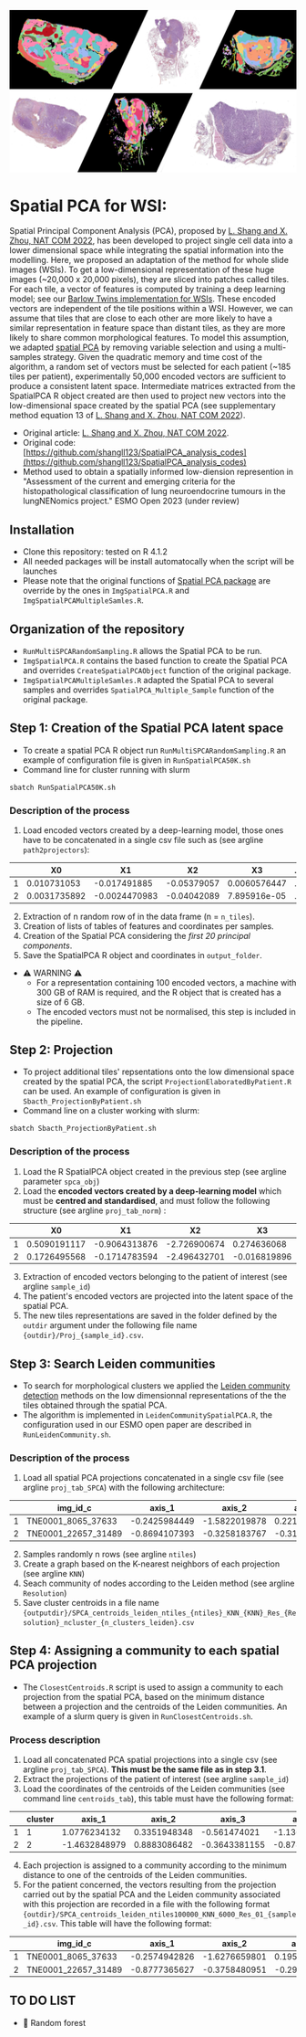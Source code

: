 ![PresentationImg](SPCA_ImgPresentation.png)
# Spatial PCA for WSI: 
Spatial Principal Component Analysis (PCA), proposed by [L. Shang and X. Zhou, NAT COM 2022](https://www.nature.com/articles/s41467-022-34879-1), has been developed to project single cell data into a lower dimensional space while integrating the spatial information into the modelling. Here, we proposed an adaptation of the method for whole slide images (WSIs). To get a low-dimensional representation of these huge images (~20,000 x 20,000 pixels), they are sliced into patches called tiles. For each tile, a vector of features is computed by training a deep learning model; see our [Barlow Twins implementation for WSIs](https://github.com/IARCbioinfo/LNENBarlowTwins/tree/master). These encoded vectors are independent of the tile positions within a WSI. However, we can assume that tiles that are close to each other are more likely to have a similar representation in feature space than distant tiles, as they are more likely to share common morphological features. To model this assumption, we adapted [spatial PCA](https://www.nature.com/articles/s41467-022-34879-1) by removing variable selection and using a multi-samples strategy. Given the quadratic memory and time cost of the algorithm, a random set of vectors must be selected for each patient (~185 tiles per patient), experimentally 50,000 encoded vectors are sufficient to produce a consistent latent space. Intermediate matrices extracted from the SpatialPCA R object created are then used to project new vectors into the low-dimensional space created by the spatial PCA (see supplementary method equation 13  of  [L. Shang and X. Zhou, NAT COM 2022](https://www.nature.com/articles/s41467-022-34879-1)).

- Original article: [L. Shang and X. Zhou, NAT COM 2022](https://www.nature.com/articles/s41467-022-34879-1).
- Original code: [https://github.com/shangll123/SpatialPCA_analysis_codes](https://github.com/shangll123/SpatialPCA_analysis_codes)
- Method used to obtain a spatially informed low-diension represention in "Assessment of the current and emerging criteria for the histopathological classification of lung neuroendocrine tumours in the lungNENomics project." ESMO Open 2023 (under review)

## Installation
- Clone this repository: tested on R 4.1.2
- All needed packages will be install automatocally when the script will be launches
- Please note that the original functions of [Spatial PCA package](https://github.com/shangll123/SpatialPCA_analysis_codes) are override by the ones in `ImgSpatialPCA.R` and `ImgSpatialPCAMultipleSamles.R`. 

## Organization of the repository
- `RunMultiSPCARandomSampling.R` allows the Spatial PCA to be run.
- `ImgSpatialPCA.R` contains the based function to create the Spatial PCA and overrides `CreateSpatialPCAObject` function of the original package.
- `ImgSpatialPCAMultipleSamles.R` adapted the Spatial PCA to several samples and overrides `SpatialPCA_Multiple_Sample` function of the original package.

## Step 1: Creation of the Spatial PCA latent space  
- To create a spatial PCA R object run `RunMultiSPCARandomSampling.R` an example of configuration file is given in `RunSpatialPCA50K.sh`
- Command line for cluster running with slurm
```
sbatch RunSpatialPCA50K.sh
```
### Description of the process

1. Load encoded vectors created by a deep-learning model, those ones have to be concatenated in a single csv file such as (see argline `path2projectors`):

|   | X0           | X1            | X2          | X3            | ... | X124         | X125         | X126         | X127         | img_id                  | sample_id   | img_id_c               | x           | y           |
| - | ------------ | ------------- | ----------- | ------------- | --- | ------------ | ------------ | ------------ | ------------ | ------------------------ | -------- | ---------------------- | ----------- | ----------- |
| 1 | 0.010731053  | -0.017491885  | -0.05379057 | 0.0060576447  | ... | -0.021526879 | 0.038895514 | 0.021861676 | -0.0008289963 | TNE1019_30721_19585     | TNE1019  | TNE1019_30721_19585   | 30721       | 19585       |
| 2 | 0.0031735892 | -0.0024470983 | -0.04042089 | 7.895916e-05  | ... | -0.01900657  | -0.0067212125| 0.0070669674| -0.015635846  | TNE1019_33409_28801     | TNE1019  | TNE1019_33409_28801   | 33409       | 28801       |

2. Extraction of n random row of in the data frame (n = `n_tiles`).
3. Creation of lists of tables of features and coordinates per samples.
4. Creation of the Spatial PCA considering the *first 20 principal components*.
5. Save the SpatialPCA R object and coordinates in `output_folder`.

- :warning: WARNING :warning:
    - For a representation containing 100 encoded vectors, a machine with 300 GB of RAM is required, and the R object that is created has a size of 6 GB. 
    - The encoded vectors must not be normalised, this step is included in the pipeline.

## Step 2: Projection 
- To project additional tiles' repsentations onto the low dimensional space created by the spatial PCA, the script `ProjectionElaboratedByPatient.R` can be used. An example of configuration is given in `Sbacth_ProjectionByPatient.sh`
- Command line on a cluster working with slurm:
```
sbatch Sbacth_ProjectionByPatient.sh
```
### Description of the process 

1. Load the R SpatialPCA object created in the previous step (see argline parameter `spca_obj`)
2. Load the **encoded vectors created by a deep-learning model** which must be **centred and standardised**, and must follow the following structure (see argline `proj_tab_norm`) :

|   | X0           | X1            | X2          | X3            | ... | X124         | X125         | X126         | X127         | img_id                  | sample_id   | img_id_c               | x           | y           |
| - | ------------ | ------------- | ----------- | ------------- | --- | ------------ | ------------ | ------------ | ------------ | ------------------------ | -------- | ---------------------- | ----------- | ----------- |
| 1 | 0.5090191117 | -0.9064313876 | -2.726900674 | 0.274636068  | ... | 1.0504566226 | 1.9215368440 | 1.0672475244 | -0.0707460975 | TNE1019_30721_19585     | TNE1019  | TNE1019_30721_19585   | 30721       | 19585       |
| 2 | 0.1726495568 | -0.1714783594 | -2.496432701 | -0.016819896 | ... | 0.0436065054 | 1.2325113930 | 1.7371222537 | 0.3325003079 | TNE1019_33409_28801     | TNE1019  | TNE1019_33409_28801   | 33409       | 28801       |

3. Extraction of encoded vectors belonging to the patient of interest (see argline `sample_id`)
4. The patient's encoded vectors are projected into the latent space of the spatial PCA.
5. The new tiles representations are saved in the folder defined by the `outdir` argument under the following file name `{outdir}/Proj_{sample_id}.csv`.

## Step 3: Search Leiden communities

- To search for morphological clusters we applied the [Leiden community detection](https://www.nature.com/articles/s41598-019-41695-z) methods on the low dimensionnal representations of the the tiles obtained through the spatial PCA.
- The algorithm is implemented in `LeidenCommunitySpatialPCA.R`, the configuration used in our ESMO open paper are described in `RunLeidenCommunity.sh`.

### Description of the process 
1. Load all spatial PCA projections concatenated in a single csv file (see argline `proj_tab_SPCA`) with the following architecture:

|   | img_id_c             | axis_1          | axis_2          | axis_3          | axis_4          | ... | axis_19         | axis_20         | sample_id               | x          | y          |
| - | -------------------- | --------------- | --------------- | --------------- | --------------- | --- | --------------- | --------------- | ---------------------- | ---------- | ---------- |
| 1 | TNE0001_8065_37633   | -0.2425984449   | -1.5822019878   | 0.2216062175    | -0.7004538129   | ... | 0.0645403598   | 0.1015841795   | TNE0001 | 8065       | 37633      |
| 2 | TNE0001_22657_31489  | -0.8694107393   | -0.3258183767   | -0.3124274849   | -0.1520251365   | ... | 0.08048248997  | -0.03595781844 | TNE0001 | 22657      | 31489      |

2. Samples randomly n rows (see argline `ntiles`)
3. Create a graph based on the K-nearest neighbors of each projection (see argline `KNN`)
4. Seach community of nodes according to the Leiden method (see argline `Resolution`)
5. Save cluster centroids in a file name `{outputdir}/SPCA_centroids_leiden_ntiles_{ntiles}_KNN_{KNN}_Res_{Resolution}_ncluster_{n_clusters_leiden}.csv`

## Step 4: Assigning a community to each spatial PCA projection
- The `ClosestCentroids.R` script is used to assign a community to each projection from the spatial PCA, based on the minimum distance between a projection and the centroids of the Leiden communities. An example of a slurm query is given in `RunClosestCentroids.sh`.
 ### Process description 
 1. Load all concatenated PCA spatial projections into a single csv (see argline `proj_tab_SPCA`). **This must be the same file as in step 3.1**.
 2. Extract the projections of the patient of interest (see argline `sample_id`)
 3. Load the coordinates of the centroids of the Leiden communities (see command line `centroids_tab`), this table must have the following format:

 |   | cluster | axis_1          | axis_2          | axis_3          | axis_4          | ... | axis_19         | axis_20         |
| - | ------- | --------------- | --------------- | --------------- | --------------- | --- | --------------- | --------------- |
| 1 | 1       | 1.0776234132    | 0.3351948348    | -0.561474021    | -1.1364130733   | ... | -0.2101122186  | -0.1931117565  |
| 2 | 2       | -1.4632848979   | 0.8883086482    | -0.3643381155   | -0.8784518651   | ... | -0.0111574198  | 0.03596174487  |

4. Each projection is assigned to a community according to the minimum distance to one of the centroids of the Leiden communities.
5. For the patient concerned, the vectors resulting from the projection carried out by the spatial PCA and the Leiden community associated with this projection are recorded in a file with the following format `{outdir}/SPCA_centroids_leiden_ntiles100000_KNN_6000_Res_01_{sample_id}.csv`. This table will have the following format:

|   | img_id_c              | axis_1          | axis_2          | axis_3          | axis_4          | ... | axis_19         | axis_20         | sample_id    | x      | y      | cluster |
| - | --------------------- | --------------- | --------------- | --------------- | --------------- | --- | --------------- | --------------- | ----------- | ------ | ------ | ------- |
| 1 | TNE0001_8065_37633    | -0.2574942826   | -1.6276659801  | 0.1956646737    | -0.7829603307   | ... | 0.0844771901    | 0.1201035516    | TNE0001     | 8065   | 37633  | 5       |
| 2 | TNE0001_22657_31489   | -0.8777365627   | -0.3758480951  | -0.299188705   | -0.2703297597   | ... | 0.04097749198   | -0.09903248588  | TNE0001     | 22657  | 31489  | 8       |

## TO DO LIST
- :construction: Random forest